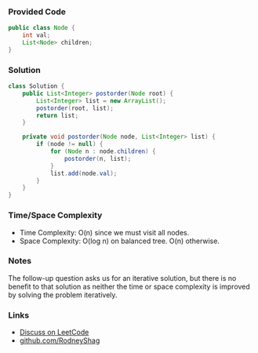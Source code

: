 ### Provided Code

```java
public class Node {
    int val;
    List<Node> children;
}
```

### Solution

```java
class Solution {
    public List<Integer> postorder(Node root) {
        List<Integer> list = new ArrayList();
        postorder(root, list);
        return list;
    }

    private void postorder(Node node, List<Integer> list) {
        if (node != null) {
            for (Node n : node.children) {
                postorder(n, list);
            }
            list.add(node.val);
        }
    }
}
```

### Time/Space Complexity

-  Time Complexity: O(n) since we must visit all nodes.
- Space Complexity: O(log n) on balanced tree. O(n) otherwise.

### Notes

The follow-up question asks us for an iterative solution, but there is no benefit to that solution as neither the time or space complexity is improved by solving the problem iteratively.

### Links

- [Discuss on LeetCode](https://leetcode.com/problems/n-ary-tree-postorder-traversal/discuss/312432)
- [github.com/RodneyShag](https://github.com/RodneyShag)
